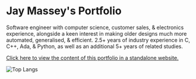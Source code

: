 ﻿# Jay Massey's Portfolio
Software engineer with computer science, customer sales, & electronics experience, alongside a keen interest in making older designs much more automated, generalised, & efficient. 2.5+ years of industry experience in C, C++, Ada, & Python, as well as an additional 5+ years of related studies.

<a href="https://jaymassey98.github.io/portfolio">Click here to view the content of this portfolio in a standalone website.</a>

![Top Langs](https://github-readme-stats.vercel.app/api/top-langs/?username=JayMassey98&layout=compact&card_width=497&hide=CSS&langs_count=6&exclude_repo=automated-index-reorganiser,CI135-Website,CI328-Demo,CI328-Network,nightlife,portfolio,Settlement)